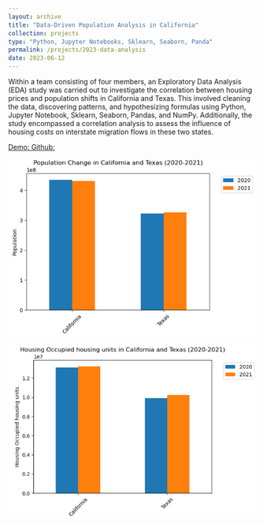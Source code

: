 ```yaml
---
layout: archive
title: "Data-Driven Population Analysis in California"
collection: projects
type: "Python, Jupyter Notebooks, Sklearn, Seaborn, Panda"
permalink: /projects/2023-data-analysis
date: 2023-06-12
---
```

Within a team consisting of four members, an Exploratory Data Analysis (EDA) study was carried out to investigate the correlation between housing prices and population shifts in California and Texas. This involved cleaning the data, discovering patterns, and hypothesizing formulas using Python, Jupyter Notebook, Sklearn, Seaborn, Pandas, and NumPy. Additionally, the study encompassed a correlation analysis to assess the influence of housing costs on interstate migration flows in these two states.

<!-- citation and icon code -->
<p> 
<a href="https://github.com/ahvuong/Data-Driven-Population-Analysis-in-California/blob/master/FinalProjectGroup_Sp23_AAA-H.ipynb">Demo:  <i class="fas fa-fw fa-link zoom" aria-hidden="true"></i></a>   
<a href="https://github.com/ahvuong/Data-Driven-Population-Analysis-in-California">Github: <i class="fab fa-fw fa-github zoom" aria-hidden="true"></i></a>
</p>

![data1](../images/data_analysis_1.png)  

![data2](../images/data_analysis_2.png)
